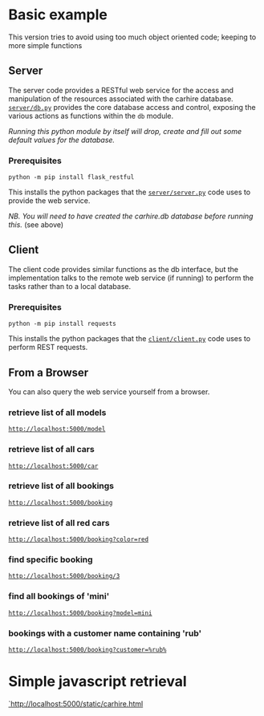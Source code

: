 # Basic example
This version tries to avoid using too much object oriented code; keeping to more simple functions

## Server
The server code provides a RESTful web service for the access and manipulation of the resources associated with the carhire database.
[`server/db.py`](server/db.py) provides the core database access and control, exposing the various actions as functions within the `db` module.

_Running this python module by itself will drop, create and fill out some default values for the database._

### Prerequisites
`python -m pip install flask_restful`

This installs the python packages that the [`server/server.py`](server/server.py) code uses to provide the web service.

_NB. You will need to have created the carhire.db database before running this._ (see above)

## Client
The client code provides similar functions as the db interface, but the implementation talks to the remote web service (if running) to perform the tasks rather than to a local database.

### Prerequisites
`python -m pip install requests`

This installs the python packages that the [`client/client.py`](client/client.py) code uses to perform REST requests.

## From a Browser
You can also query the web service yourself from a browser.

### retrieve list of all models
[`http://localhost:5000/model`](http://localhost:5000/model)

### retrieve list of all cars
[`http://localhost:5000/car`](http://localhost:5000/car)

### retrieve list of all bookings
[`http://localhost:5000/booking`](http://localhost:5000/booking)

### retrieve list of all red cars
[`http://localhost:5000/booking?color=red`](http://localhost:5000/booking?color=red)

### find specific booking
[`http://localhost:5000/booking/3`](http://localhost:5000/booking/3)

### find all bookings of 'mini'
[`http://localhost:5000/booking?model=mini`](http://localhost:5000/booking?model=mini)

### bookings with a customer name containing 'rub'
[`http://localhost:5000/booking?customer=%rub%`](http://localhost:5000/booking?customer=%rub%)

# Simple javascript retrieval


[`http://localhost:5000/static/carhire.html](http://localhost:5000/static/carhire.html)
